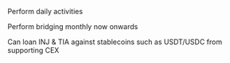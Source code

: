 Perform daily activities

Perform bridging monthly now onwards

Can loan INJ & TIA against stablecoins such as USDT/USDC from supporting CEX
